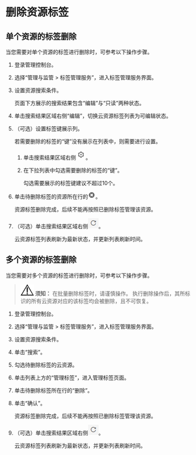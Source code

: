 # 删除资源标签<a name="zh-cn_topic_0058373669"></a>

## 单个资源的标签删除<a name="section34399169111135"></a>

当您需要对单个资源的标签进行删除时，可参考以下操作步骤。

1.  登录管理控制台。
2.  选择“管理与监管 \> 标签管理服务”，进入标签管理服务界面。
3.  设置资源搜索条件。

    页面下方展示的搜索结果包含“编辑”与“只读”两种状态。

4.  单击搜索结果区域右侧“编辑”，切换云资源标签列表为可编辑状态。
5.  （可选）设置标签键展示列。

    若需要删除的标签的“键”没有展示在列表中，则需要进行设置。

    1.  单击搜索结果区域右侧![](figures/guolvshezhi-1.png)。
    2.  在下拉列表中勾选需要删除的标签的“键”。

        勾选需要展示的标签键建议不超过10个。

6.  单击待删除标签的资源所在行的![](figures/delete.png)。

    资源标签删除完成，后续不能再按照已删除标签管理该资源。

7.  （可选）单击搜索结果区域右侧![](figures/renew-2.png)。

    云资源标签列表刷新为最新状态，并更新列表刷新时间。


## 多个资源的标签删除<a name="section35202115111142"></a>

当您需要对多个资源的标签进行删除时，可参考以下操作步骤。

>![](public_sys-resources/icon-notice.gif) **须知：** 
>在批量删除标签时，请谨慎操作。
>执行删除操作后，其所标识的所有云资源对应的该标签均会被删除，且不可恢复。

1.  登录管理控制台。
2.  选择“管理与监管 \> 标签管理服务”，进入标签管理服务界面。
3.  设置资源搜索条件。
4.  单击“搜索”。
5.  勾选待删除标签的云资源。
6.  单击列表上方的“管理标签”，进入管理标签页面。
7.  单击待删除标签所在行的“删除”。
8.  单击“确认”。

    资源标签删除完成，后续不能再按照已删除标签管理该资源。

9.  （可选）单击搜索结果区域右侧![](figures/renew-3.png)。

    云资源标签列表刷新为最新状态，并更新列表刷新时间。


